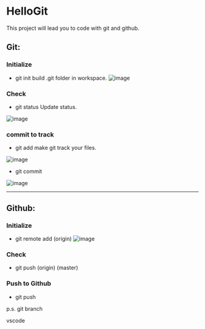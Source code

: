 # HelloGit
This project will lead you to code with git and github.

## Git:

  ### Initialize
  - git init
  build .git folder in workspace.
  ![image](https://user-images.githubusercontent.com/101528506/158080994-8063b28f-6988-4e6c-9d68-d4839879abb2.png)

  
  ### Check
  - git status
  Update status.
  
  ![image](https://user-images.githubusercontent.com/101528506/158081006-2679ab65-63cb-49d1-8908-e27d3aaa00a6.png)
  
  ### commit to track
  - git add
    make git track your files.
    
   ![image](https://user-images.githubusercontent.com/101528506/158081122-fda61b62-3f20-414e-991a-003ee137640c.png)

  - git commit
  
  ![image](https://user-images.githubusercontent.com/101528506/158080842-b66d417c-32fe-47a6-a84f-7a8ed4726e8b.png)

 
---
## Github:
  ### Initialize
  - git remote add (origin) <url>
![image](https://user-images.githubusercontent.com/101528506/158081461-8415a693-56fb-4aea-ae37-3399d3818583.png)  
  
  ### Check
  - git push (origin) (master)
  
  ### Push to Github
  
  - git push
  
  
  p.s. git branch


vscode
